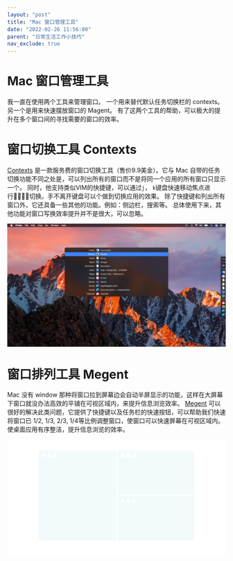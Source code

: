 ```yaml
---
layout: "post"
title: "Mac 窗口管理工具"
date: "2022-02-26 11:56:00"
parent: "日常生活工作小技巧"
nav_exclude: true
---
```


Mac 窗口管理工具
====
我一直在使用两个工具来管理窗口。 一个用来替代默认任务切换栏的 contexts。另一个是用来快速摆放窗口的 Magent。 有了这两个工具的帮助，可以极大的提升在多个窗口间的寻找需要的窗口的效率。

#  窗口切换工具 Contexts
[Contexts](https://contexts.co/) 是一款服务费的窗口切换工具（售价9.9美金）。它与 Mac 自带的任务切换功能不同之处是，可以列出所有的窗口而不是将同一个应用的所有窗口只显示一个。 同时，他支持类似VIM的快捷键，可以通过`j`， `k`键盘快速移动焦点进行切换。手不离开键盘可以个做到切换应用的效果。 除了快捷键和列出所有窗口外，它还具备一些其他的功能。例如：侧边栏，搜索等。 总体使用下来，其他功能对窗口写换效率提升并不是很大，可以忽略。

![预览图片](../../assets/images/contexts-introduction-main.jpeg)

# 窗口排列工具 Megent
Mac 没有 window 那种将窗口拉到屏幕边会自动半屏显示的功能，这样在大屏幕下窗口就没办法高效的平铺在可视区域内，来提升信息浏览效率。 [Megent](https://magnet.crowdcafe.com/) 可以很好的解决此类问题，它提供了快捷键以及任务栏的快速按钮，可以帮助我们快速将窗口已 1/2, 1/3, 2/3, 1/4等比例调整窗口，使窗口可以快速屏幕在可视区域内。使桌面应用有序整洁，提升信息浏览的效率。 

![预览图片](../../assets/images/magent-introduction-main.svg)




